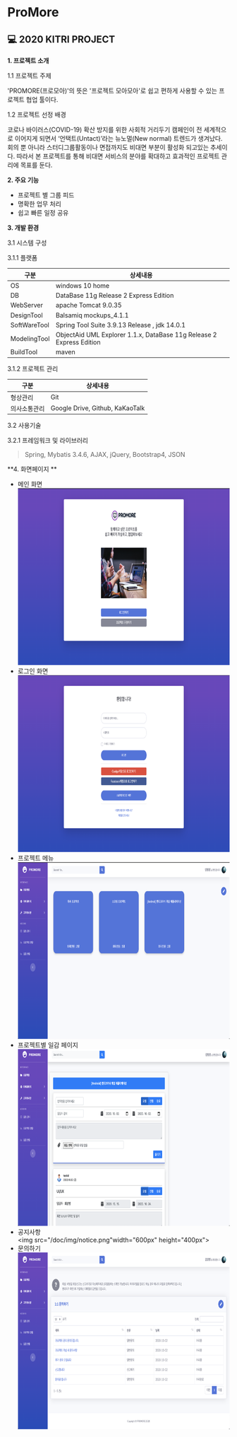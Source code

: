 # ProMore

💻 2020 KITRI PROJECT
----------------

**1. 프로젝트 소개**

1.1 프로젝트 주제 

'PROMORE(프로모아)'의 뜻은 '프로젝트 모아모아'로 쉽고 편하게 사용할 수 있는 프로젝트 협업 툴이다.

1.2 프로젝트 선정 배경

코로나 바이러스(COVID-19) 확산 방지를 위한 사회적 거리두기 캠페인이 전 세계적으로 이어지게 되면서 ‘언택트(Untact)’라는 뉴노멀(New normal) 트렌드가 생겨났다. 회의 뿐 아니라 스터디그룹활동이나 면접까지도 비대면 부분이 활성화 되고있는 추세이다. 
따라서 본 프로젝트를 통해 비대면 서비스의 분야를 확대하고 효과적인 프로젝트 관리에 목표를 둔다. 


**2. 주요 기능**

- 프로젝트 별 그룹 피드
- 명확한 업무 처리
- 쉽고 빠른 일정 공유


**3. 개발 환경**

3.1 시스템 구성 

3.1.1 플랫폼 

|구분|상세내용|
|------|---|
|OS|windows 10 home|
|DB|DataBase 11g Release 2 Express Edition|
|WebServer|apache Tomcat 9.0.35|
|DesignTool|Balsamiq mockups_4.1.1|
|SoftWareTool|Spring Tool Suite  3.9.13 Release ,  jdk 14.0.1|
|ModelingTool|ObjectAid UML Explorer 1.1.x, DataBase 11g Release 2 Express Edition|
|BuildTool|maven|

3.1.2 프로젝트 관리 
 
|구분|상세내용|
|------|---|
|형상관리|Git|
|의사소통관리|Google Drive, Github, KaKaoTalk|
 
3.2 사용기술 

3.2.1 프레임워크 및 라이브러리 

> Spring, Mybatis 3.4.6, AJAX, jQuery, Bootstrap4, JSON 


**4. 화면페이지 **

- 메인 화면 <br>
<img src="/doc/img/main.png" width="600px" height="400px"></img>
- 로그인 화면 <br>
<img src="/doc/img/login.png" width="600px" height="400px"></img>
- 프로젝트 메뉴 <br>
<img src="/doc/img/project.png" width="600px" height="400px"></img>
- 프로젝트별 일감 페이지 <br>
<img src="/doc/img/work.png" width="600px" height="400px"></img>
- 공지사항 <br>
<img src="/doc/img/notice.png"width="600px" height="400px"></img>
- 문의하기 <br>
<img src="/doc/img/inquire.png" width="600px" height="400px"></img>

